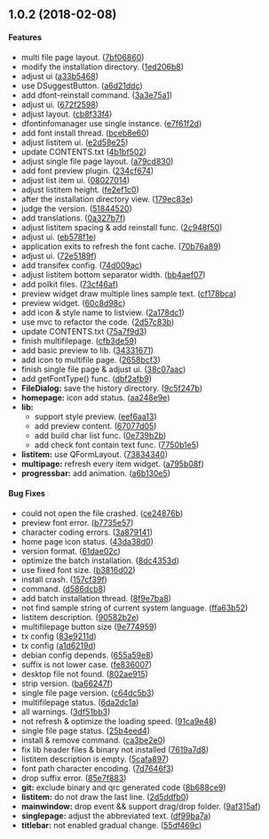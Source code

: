 <a name=""></a>
##  1.0.2 (2018-02-08)


#### Features

*   multi file page layout. ([7bf06860](https://github.com/linuxdeepin/deepin-font-installer/commit/7bf068601a3bb5979b5626df250af858ec1126c7))
*   modify the installation directory. ([1ed206b8](https://github.com/linuxdeepin/deepin-font-installer/commit/1ed206b8cda37b42cc81ab48745e8adf99fdb084))
*   adjust ui ([a33b5468](https://github.com/linuxdeepin/deepin-font-installer/commit/a33b54687eefabe0dff12cb28051f8493710f48c))
*   use DSuggestButton. ([a6d21ddc](https://github.com/linuxdeepin/deepin-font-installer/commit/a6d21ddccd47a43756a4c31f39f734b5bdc51f1b))
*   add dfont-reinstall command. ([3a3e75a1](https://github.com/linuxdeepin/deepin-font-installer/commit/3a3e75a18c8810454d7bc162155f4778480480a7))
*   adjust ui. ([672f2598](https://github.com/linuxdeepin/deepin-font-installer/commit/672f2598ca2bb25299685999c61832d538cbcddd))
*   adjust layout. ([cb8f33f4](https://github.com/linuxdeepin/deepin-font-installer/commit/cb8f33f4f41ed1b2bc4ab4dfc5b0de187a66b81a))
*   dfontinfomanager use single instance. ([e7f61f2d](https://github.com/linuxdeepin/deepin-font-installer/commit/e7f61f2da3afa4b8e762e04d2c1a06849008793a))
*   add font install thread. ([bceb8e60](https://github.com/linuxdeepin/deepin-font-installer/commit/bceb8e606b1d514f17f30c073a4a4a0d6f3a45bc))
*   adjust listitem ui. ([e2d58e25](https://github.com/linuxdeepin/deepin-font-installer/commit/e2d58e25cfe614ac7f59244066c8994a6acb6cc3))
*   update CONTENTS.txt ([4b1bf502](https://github.com/linuxdeepin/deepin-font-installer/commit/4b1bf502184e4d941a2a80a95f39ba3ffdeed42b))
*   adjust single file page layout. ([a79cd830](https://github.com/linuxdeepin/deepin-font-installer/commit/a79cd830e3b6158a0f44997ef327cae526bced3d))
*   add font preview plugin. ([234cf674](https://github.com/linuxdeepin/deepin-font-installer/commit/234cf674a512b09f1685c95563232b15df6308c9))
*   adjust list item ui. ([08027014](https://github.com/linuxdeepin/deepin-font-installer/commit/08027014d28068434156cdcd6a86107ff2df79fe))
*   adjust listitem height. ([fe2ef1c0](https://github.com/linuxdeepin/deepin-font-installer/commit/fe2ef1c08ef0fb8d2bf034e5f92e84ab573d6350))
*   after the installation directory view. ([179ec83e](https://github.com/linuxdeepin/deepin-font-installer/commit/179ec83eceb87fa603904e0d2133e6db4c237528))
*   judge the version. ([51844520](https://github.com/linuxdeepin/deepin-font-installer/commit/51844520084bb47574e64e8d4219604171c70e5c))
*   add translations. ([0a327b7f](https://github.com/linuxdeepin/deepin-font-installer/commit/0a327b7f2b437c87278305f1305a36eae6431136))
*   adjust listitem spacing & add reinstall func. ([2c948f50](https://github.com/linuxdeepin/deepin-font-installer/commit/2c948f506b4b32190cd3b89201e1b5e00b61ae1d))
*   adjust ui. ([eb578f1e](https://github.com/linuxdeepin/deepin-font-installer/commit/eb578f1ed3eca7d98fd2a4a97384419862183c13))
*   application exits to refresh the font cache. ([70b76a89](https://github.com/linuxdeepin/deepin-font-installer/commit/70b76a894bbe68cf21f359a76adef24fcab6dd85))
*   adjust ui. ([72e5189f](https://github.com/linuxdeepin/deepin-font-installer/commit/72e5189f142fc566ed2d4989987011e6c5108e99))
*   add transifex config. ([74d009ac](https://github.com/linuxdeepin/deepin-font-installer/commit/74d009ac9323b27ec344455291f88450582c55bd))
*   adjust listitem bottom separator width. ([bb4aef07](https://github.com/linuxdeepin/deepin-font-installer/commit/bb4aef079e1c2d1e9415cb6eb75ca70b92a4d1c9))
*   add polkit files. ([73cf46af](https://github.com/linuxdeepin/deepin-font-installer/commit/73cf46af028d88fc958c6cffe890f25e5b3f5710))
*   preview widget draw multiple lines sample text. ([cf178bca](https://github.com/linuxdeepin/deepin-font-installer/commit/cf178bca00a73eecf33bb3c10e299cc93a3f85e6))
*   preview widget. ([60c8d98c](https://github.com/linuxdeepin/deepin-font-installer/commit/60c8d98c22c104dee3e43e6716a931af8132e164))
*   add icon & style name to listview. ([2a178dc1](https://github.com/linuxdeepin/deepin-font-installer/commit/2a178dc1df6c179f7b983854e98b95f170b527f6))
*   use mvc to refactor the code. ([2d57c83b](https://github.com/linuxdeepin/deepin-font-installer/commit/2d57c83bb54d63f6ed576faf5cf0b001d9b9d27c))
*   update CONTENTS.txt ([75a7f9d3](https://github.com/linuxdeepin/deepin-font-installer/commit/75a7f9d338dee4bf86c45593fda8e8eb916bad30))
*   finish multifilepage. ([cfb3de59](https://github.com/linuxdeepin/deepin-font-installer/commit/cfb3de5924d41cbfa992dd970141c50986c07729))
*   add basic preview to lib. ([34331671](https://github.com/linuxdeepin/deepin-font-installer/commit/343316719eb42b12e058ac319dc26e5122a747f6))
*   add icon to multifile page. ([2658bcf3](https://github.com/linuxdeepin/deepin-font-installer/commit/2658bcf3b645ffdf0d6375b8d88038dea307cbd1))
*   finish single file page & adjust ui. ([38c07aac](https://github.com/linuxdeepin/deepin-font-installer/commit/38c07aac1c0adedb65f0bbf2f1603cbb28d63e59))
*   add getFontType() func. ([dbf2afb9](https://github.com/linuxdeepin/deepin-font-installer/commit/dbf2afb930e140c123b04013f6dc3b9298cedf58))
* **FileDialog:**  save the history directory. ([9c5f247b](https://github.com/linuxdeepin/deepin-font-installer/commit/9c5f247b37d422bc1d5c49b9fa4573c3052b00dd))
* **homepage:**  icon add status. ([aa248e9e](https://github.com/linuxdeepin/deepin-font-installer/commit/aa248e9e3f14069a9edc0b6a9c5cf4ea124edcd0))
* **lib:**
  *  support style preview. ([eef6aa13](https://github.com/linuxdeepin/deepin-font-installer/commit/eef6aa13de4fd4368cad75d961278841e1f8836b))
  *  add preview content. ([67077d05](https://github.com/linuxdeepin/deepin-font-installer/commit/67077d059f8056e6c42fc345a38f45b27d7dc37d))
  *  add build char list func. ([0e739b2b](https://github.com/linuxdeepin/deepin-font-installer/commit/0e739b2b4c261d4ffb1134c1b49f9088ce8b8672))
  *  add check font contain text func. ([7750b1e5](https://github.com/linuxdeepin/deepin-font-installer/commit/7750b1e547be6d4dca56fc95ba8636702ce6071f))
* **listitem:**  use QFormLayout. ([73834340](https://github.com/linuxdeepin/deepin-font-installer/commit/73834340c9688aba476026cd6ef83364d76c417a))
* **multipage:**  refresh every item widget. ([a795b08f](https://github.com/linuxdeepin/deepin-font-installer/commit/a795b08fa7b58f154404531bd6865df22fcfdee5))
* **progressbar:**  add animation. ([a6b130e5](https://github.com/linuxdeepin/deepin-font-installer/commit/a6b130e5e6cbca5ac7fe49f1dfd1a14c88d0313a))

#### Bug Fixes

*   could not open the file crashed. ([ce24876b](https://github.com/linuxdeepin/deepin-font-installer/commit/ce24876b8006bb9041698b19d92b21f4a21491b7))
*   preview font error. ([b7735e57](https://github.com/linuxdeepin/deepin-font-installer/commit/b7735e579cacde71b707834c06d8cb35a363ceb5))
*   character coding errors. ([3a879141](https://github.com/linuxdeepin/deepin-font-installer/commit/3a879141d38d74a4d494e81a477d27d8439d75df))
*   home page icon status. ([43da38d0](https://github.com/linuxdeepin/deepin-font-installer/commit/43da38d0ed43ffdc6f0aca4508c454f6798ef1a9))
*   version format. ([61dae02c](https://github.com/linuxdeepin/deepin-font-installer/commit/61dae02c61f20b219ee7048ec2a2c5fa54770ab9))
*   optimize the batch installation. ([8dc4353d](https://github.com/linuxdeepin/deepin-font-installer/commit/8dc4353dba2122eb2d14c1bae18f0044385c0301))
*   use fixed font size. ([b3816d02](https://github.com/linuxdeepin/deepin-font-installer/commit/b3816d021cfb8c29fb833f6a7ac37399a104cc42))
*   install crash. ([157cf39f](https://github.com/linuxdeepin/deepin-font-installer/commit/157cf39ffccb4662c39f30957b48d6a8e05e4d02))
*   command. ([d586dcb8](https://github.com/linuxdeepin/deepin-font-installer/commit/d586dcb82a7892915021146493aa1cfab2549562))
*   add batch installation thread. ([8f9e7ba8](https://github.com/linuxdeepin/deepin-font-installer/commit/8f9e7ba8882e5d8209058a07ea0e4c88cf47ac36))
*   not find sample string of current system language. ([ffa63b52](https://github.com/linuxdeepin/deepin-font-installer/commit/ffa63b52b4e02ad30a743ee71837679abc945253))
*   listitem description. ([90582b2e](https://github.com/linuxdeepin/deepin-font-installer/commit/90582b2e094b211e1cf5806e4394058d7db6ba75))
*   multifilepage button size ([9e774959](https://github.com/linuxdeepin/deepin-font-installer/commit/9e77495909bbc0e7f3a521f229000de3b3444c44))
*   tx config ([83e9211d](https://github.com/linuxdeepin/deepin-font-installer/commit/83e9211db053e0b9a2d437706337c702cdcd589b))
*   tx config ([a1d6219d](https://github.com/linuxdeepin/deepin-font-installer/commit/a1d6219d65315ff0b596cf1b20a59844d48554eb))
*   debian config depends. ([655a59e8](https://github.com/linuxdeepin/deepin-font-installer/commit/655a59e8d40e729341a0383926ecd4ae194e67df))
*   suffix is not lower case. ([fe836007](https://github.com/linuxdeepin/deepin-font-installer/commit/fe836007de505c27321ebe5f74810237ae1d50c3))
*   desktop file not found. ([802ae915](https://github.com/linuxdeepin/deepin-font-installer/commit/802ae915bae2ab5f2d1db2dda026355ccf80d401))
*   strip version. ([ba66247f](https://github.com/linuxdeepin/deepin-font-installer/commit/ba66247ffac9585b57cd19ddd74d0ff08d5bbf13))
*   single file page version. ([c64dc5b3](https://github.com/linuxdeepin/deepin-font-installer/commit/c64dc5b32777e663190588e5fe76a341efbb5ce1))
*   multifilepage status. ([6da2dc1a](https://github.com/linuxdeepin/deepin-font-installer/commit/6da2dc1ad7ff5568c949c35e59a7b5be51004157))
*   all warnings. ([3df51bb3](https://github.com/linuxdeepin/deepin-font-installer/commit/3df51bb35ee165a016083964d7af5d4a99224984))
*   not refresh & optimize the loading speed. ([91ca9e48](https://github.com/linuxdeepin/deepin-font-installer/commit/91ca9e4832c8a66d000f84b235602ac3b3394108))
*   single file page status. ([25b4eed4](https://github.com/linuxdeepin/deepin-font-installer/commit/25b4eed42bd6f8a3ebcc17fe527dc7166ec54b31))
*   install & remove command. ([ca3be2e0](https://github.com/linuxdeepin/deepin-font-installer/commit/ca3be2e0b8ec02486129ef6dc8da65ba41a2703b))
*   fix lib header files & binary not installed ([7619a7d8](https://github.com/linuxdeepin/deepin-font-installer/commit/7619a7d8899532c72046ef425b7a173f27b164b2))
*   listitem description is empty. ([5cafa897](https://github.com/linuxdeepin/deepin-font-installer/commit/5cafa897cac523899b2cad18ae0f175fce5eecb5))
*   font path character encoding. ([7d7646f3](https://github.com/linuxdeepin/deepin-font-installer/commit/7d7646f33e19514b4da236109a3f880462ad785c))
*   drop suffix error. ([85e7f883](https://github.com/linuxdeepin/deepin-font-installer/commit/85e7f883ba039e4a64a497343bff6c88594e2e36))
* **git:**  exclude binary and qrc generated code ([8b688ce9](https://github.com/linuxdeepin/deepin-font-installer/commit/8b688ce9fe234f928043d33739ca21c5d8f8902b))
* **listitem:**  do not draw the last line. ([2d5ddfb0](https://github.com/linuxdeepin/deepin-font-installer/commit/2d5ddfb04077c3d556a76e902ab72dde3ab7f0b9))
* **mainwindow:**  drop event && support drag/drop folder. ([9af315af](https://github.com/linuxdeepin/deepin-font-installer/commit/9af315afe315372c864c11f49a039a412d400f5f))
* **singlepage:**  adjust the abbreviated text. ([df99ba7a](https://github.com/linuxdeepin/deepin-font-installer/commit/df99ba7ab0397ea9235bcb075154ff8e93e1bbe0))
* **titlebar:**  not enabled gradual change. ([55df469c](https://github.com/linuxdeepin/deepin-font-installer/commit/55df469cacb865b7a73e686e3d8d7d459eaad49b))



